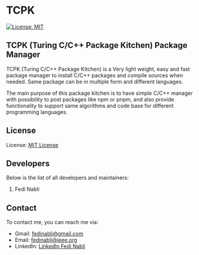 # TCPK

[![License: MIT](https://img.shields.io/badge/License-MIT-lightgreen.svg)](https://github.com/fedi-nabli/tcpk/blob/main/LICENSE)

## TCPK (Turing C/C++ Package Kitchen) Package Manager

TCPK (Turing C/C++ Package Kitchen) is a Very light weight, easy and fast package manager to install C/C++ packages and compile sources when needed. Same package can be in multiple form and different languages.

The main purpose of this package kitchen is to have simple C/C++ manager with possibility to post packages like npm or pnpm, and also provide functionality to support same algorithms and code base for different programming languages.

## License

License: [MIT License](https://github.com/fedi-nabli/tcpk/blob/main/LICENSE)

## Developers

Below is the list of all developers and maintainers:

1. Fedi Nabli

## Contact

To contact me, you can reach me via:

- Gmail: [fedinabli@gmail.com](fedinabli@gmail.com)
- Email: [fedinabli@ieee.org](fedinabli@ieee.org)
- LinkedIn: [LinkedIn Fedi Nabli](https://www.linkedin.com/in/fedi-nabli-76670219a/)
